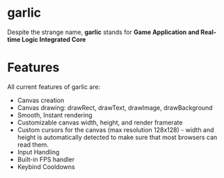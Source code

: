 # garlic
Despite the strange name, **garlic** stands for **Game Application and Real-time Logic Integrated Core**

# Features
All current features of garlic are:
 - Canvas creation
 - Canvas drawing: drawRect, drawText, drawImage, drawBackground
 - Smooth, Instant rendering
 - Customizable canvas width, height, and render framerate
 - Custom cursors for the canvas (max resolution 128x128) - width and height is automatically detected to make sure that most browsers can read them.
 - Input Handling
 - Built-in FPS handler
 - Keybind Cooldowns

